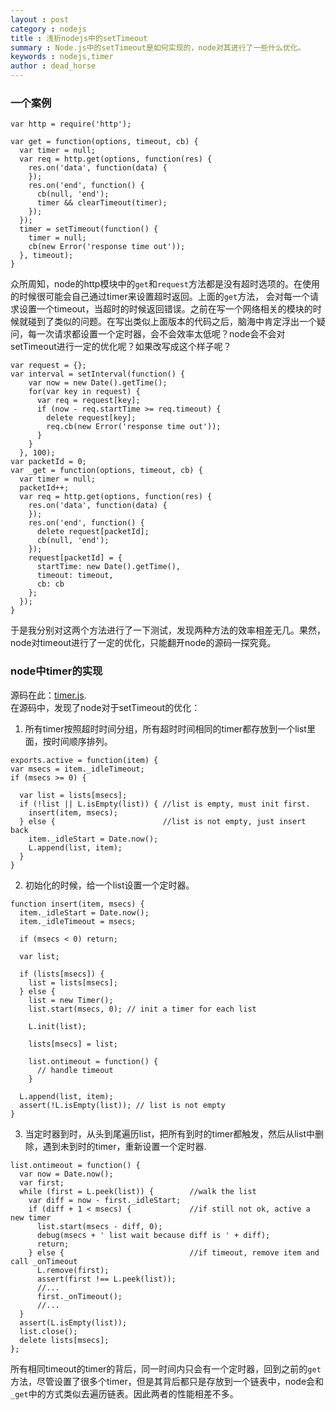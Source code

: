 ```yaml
---
layout : post
category : nodejs 
title : 浅析nodejs中的setTimeout
summary : Node.js中的setTimeout是如何实现的，node对其进行了一些什么优化。
keywords : nodejs,timer
author : dead_horse
---
```


### 一个案例   

```   
var http = require('http');

var get = function(options, timeout, cb) {
  var timer = null;
  var req = http.get(options, function(res) {
    res.on('data', function(data) {
    });
    res.on('end', function() {
      cb(null, 'end');
      timer && clearTimeout(timer);
    });
  });
  timer = setTimeout(function() {
    timer = null;
    cb(new Error('response time out'));
  }, timeout);
}

```   
  众所周知，node的http模块中的`get`和`request`方法都是没有超时选项的。在使用的时候很可能会自己通过timer来设置超时返回。上面的`get`方法， 会对每一个请求设置一个timeout，当超时的时候返回错误。之前在写一个网络相关的模块的时候就碰到了类似的问题。在写出类似上面版本的代码之后，脑海中肯定浮出一个疑问，每一次请求都设置一个定时器，会不会效率太低呢？node会不会对setTimeout进行一定的优化呢？如果改写成这个样子呢？   
  ```   
  var request = {};
  var interval = setInterval(function() {
      var now = new Date().getTime();
      for(var key in request) {
        var req = request[key];
        if (now - req.startTime >= req.timeout) {
          delete request[key];
          req.cb(new Error('response time out'));
        }
      }
    }, 100);
  var packetId = 0;
  var _get = function(options, timeout, cb) {
    var timer = null;
    packetId++;
    var req = http.get(options, function(res) {
      res.on('data', function(data) {
      });
      res.on('end', function() {
        delete request[packetId];
        cb(null, 'end');
      });
      request[packetId] = {
        startTime: new Date().getTime(),
        timeout: timeout,
        cb: cb
      };
    });
  }
  ```   

 于是我分别对这两个方法进行了一下测试，发现两种方法的效率相差无几。果然，node对timeout进行了一定的优化，只能翻开node的源码一探究竟。   

### node中timer的实现   
 源码在此：[timer.js](https://github.com/joyent/node/blob/master/lib/timers.js).   
 在源码中，发现了node对于setTimeout的优化：
  1. 所有timer按照超时时间分组，所有超时时间相同的timer都存放到一个list里面，按时间顺序排列。   
  ```   
  exports.active = function(item) {
  var msecs = item._idleTimeout;
  if (msecs >= 0) {

    var list = lists[msecs];
    if (!list || L.isEmpty(list)) { //list is empty, must init first.
      insert(item, msecs);
    } else {                        //list is not empty, just insert back
      item._idleStart = Date.now();
      L.append(list, item);
    }
  }
  ```   
  2. 初始化的时候，给一个list设置一个定时器。   
  ```   
  function insert(item, msecs) {
    item._idleStart = Date.now();
    item._idleTimeout = msecs;

    if (msecs < 0) return;

    var list;

    if (lists[msecs]) {
      list = lists[msecs];
    } else {
      list = new Timer();   
      list.start(msecs, 0); // init a timer for each list

      L.init(list);

      lists[msecs] = list;

      list.ontimeout = function() {
        // handle timeout
      }

    L.append(list, item);
    assert(!L.isEmpty(list)); // list is not empty
  }
  ```   
  3. 当定时器到时，从头到尾遍历list，把所有到时的timer都触发，然后从list中删除，遇到未到时的timer，重新设置一个定时器.
  ```   
  list.ontimeout = function() {
    var now = Date.now();
    var first;
    while (first = L.peek(list)) {        //walk the list
      var diff = now - first._idleStart;
      if (diff + 1 < msecs) {             //if still not ok, active a new timer
        list.start(msecs - diff, 0);
        debug(msecs + ' list wait because diff is ' + diff);
        return;
      } else {                            //if timeout, remove item and call _onTimeout
        L.remove(first);
        assert(first !== L.peek(list));
        //...
        first._onTimeout();
        //...
    }
    assert(L.isEmpty(list));
    list.close();
    delete lists[msecs];
  };
   ```   
  所有相同timeout的timer的背后，同一时间内只会有一个定时器，回到之前的`get`方法，尽管设置了很多个timer，但是其背后都只是存放到一个链表中，node会和`_get`中的方式类似去遍历链表。因此两者的性能相差不多。     